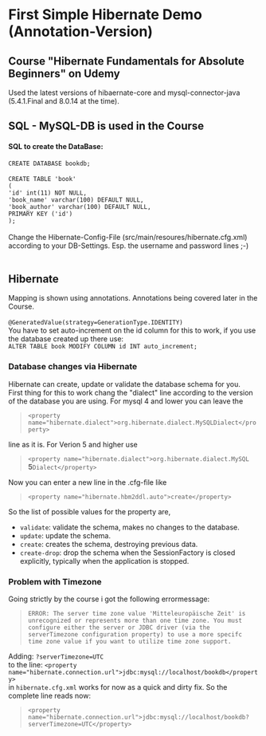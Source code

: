 # First Simple Hibernate Demo (**Annotation-Version**)
## Course "Hibernate Fundamentals for Absolute Beginners" on Udemy



Used the latest versions of hibaernate-core and mysql-connector-java (5.4.1.Final and 8.0.14 at the time).

## SQL - MySQL-DB is used in the Course

#### SQL to create the DataBase:
`CREATE DATABASE bookdb;`<br><br>
`CREATE TABLE 'book'`<br>`(`<br>
  `'id' int(11) NOT NULL,`<br>
  `'book_name' varchar(100) DEFAULT NULL,`<br>
  `'book_author' varchar(100) DEFAULT NULL,`<br>
  `PRIMARY KEY ('id')`<br>
`);`
<br><br>
Change the Hibernate-Config-File (src/main/resoures/hibernate.cfg.xml) according to your DB-Settings. Esp. the username and password lines ;-)
<br><br>
## Hibernate
Mapping is shown using annotations.
Annotations being covered later in the Course.
<br><br>
`@GeneratedValue(strategy=GenerationType.IDENTITY)`<br>
You have to set auto-increment on the id column for this to work, if you use the database created up there use:<br>
`ALTER TABLE book MODIFY COLUMN id INT auto_increment;`<br>

### Database changes via Hibernate
Hibernate can create, update or validate the database schema for you.<br>
First thing for this to work chang the "dialect" line according to the version of the database you are using. For mysql 4 and lower you can leave the 
>`<property name="hibernate.dialect">org.hibernate.dialect.MySQLDialect</property>`

line as it is. For Verion 5 and higher use
>`<property name="hibernate.dialect">org.hibernate.dialect.MySQL` **5**`Dialect</property>`

Now you can enter a new line in the .cfg-file like

>`<property name="hibernate.hbm2ddl.auto">create</property>`

So the list of possible values for the property are,

* `validate`: validate the schema, makes no changes to the database.
* `update`: update the schema.
* `create`: creates the schema, destroying previous data.
* `create-drop`: drop the schema when the SessionFactory is closed explicitly, typically when the application is stopped.


### Problem with Timezone
Going strictly by the course i got the following errormessage:<br>
>`ERROR: The server time zone value 'Mitteleuropäische Zeit' is unrecognized or represents more than one time zone. You must configure either the server or JDBC driver (via the serverTimezone configuration property) to use a more specifc time zone value if you want to utilize time zone support.`<br>

Adding: `?serverTimezone=UTC`<br>
to the line: `<property name="hibernate.connection.url">jdbc:mysql://localhost/bookdb</property>` <br>
in `hibernate.cfg.xml` works for now as a quick and dirty fix. So the complete line reads now:<br>
>`<property name="hibernate.connection.url">jdbc:mysql://localhost/bookdb?serverTimezone=UTC</property>`





